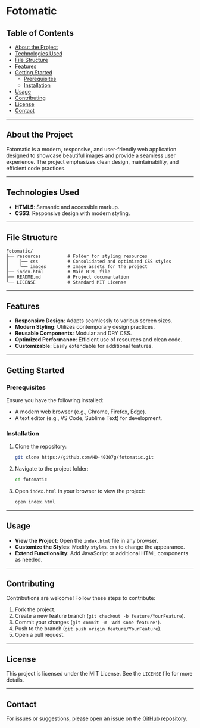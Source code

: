 # Fotomatic

## Table of Contents

- [About the Project](#about-the-project)
- [Technologies Used](#technologies-used)
- [File Structure](#file-structure)
- [Features](#features)
- [Getting Started](#getting-started)
  - [Prerequisites](#prerequisites)
  - [Installation](#installation)
- [Usage](#usage)
- [Contributing](#contributing)
- [License](#license)
- [Contact](#contact)

---

## About the Project

Fotomatic is a modern, responsive, and user-friendly web application designed to showcase beautiful images and provide a seamless user experience. The project emphasizes clean design, maintainability, and efficient code practices.

---

## Technologies Used

- **HTML5**: Semantic and accessible markup.
- **CSS3**: Responsive design with modern styling.

---

## File Structure

```
Fotomatic/
├── resources          # Folder for styling resources
│    ├── css           # Consolidated and optimized CSS styles
│    └── images        # Image assets for the project
├── index.html         # Main HTML file
├── README.md          # Project documentation
└── LICENSE            # Standard MIT License
```

---

## Features

- **Responsive Design**: Adapts seamlessly to various screen sizes.
- **Modern Styling**: Utilizes contemporary design practices.
- **Reusable Components**: Modular and DRY CSS.
- **Optimized Performance**: Efficient use of resources and clean code.
- **Customizable**: Easily extendable for additional features.

---

## Getting Started

### Prerequisites

Ensure you have the following installed:

- A modern web browser (e.g., Chrome, Firefox, Edge).
- A text editor (e.g., VS Code, Sublime Text) for development.

### Installation

1. Clone the repository:
   ```bash
   git clone https://github.com/HD-40307g/fotomatic.git
   ```

2. Navigate to the project folder:
   ```bash
   cd fotomatic
   ```

3. Open `index.html` in your browser to view the project:
   ```bash
   open index.html
   ```

---

## Usage

- **View the Project**: Open the `index.html` file in any browser.
- **Customize the Styles**: Modify `styles.css` to change the appearance.
- **Extend Functionality**: Add JavaScript or additional HTML components as needed.

---

## Contributing

Contributions are welcome! Follow these steps to contribute:

1. Fork the project.
2. Create a new feature branch (`git checkout -b feature/YourFeature`).
3. Commit your changes (`git commit -m 'Add some feature'`).
4. Push to the branch (`git push origin feature/YourFeature`).
5. Open a pull request.

---

## License

This project is licensed under the MIT License. See the `LICENSE` file for more details.

---

## Contact

For issues or suggestions, please open an issue on the [GitHub repository](https://github.com/HD-40307g/fotomatic/issues).
